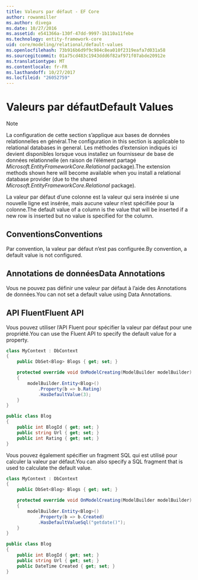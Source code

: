 ```yaml
---
title: Valeurs par défaut - EF Core
author: rowanmiller
ms.author: divega
ms.date: 10/27/2016
ms.assetid: e541366a-130f-47dd-9997-1b110a11febe
ms.technology: entity-framework-core
uid: core/modeling/relational/default-values
ms.openlocfilehash: 73b916b6d9f9c984c8ea010f2319eafa7d031a58
ms.sourcegitcommit: 01a75cd483c1943ddd6f82af971f07abde20912e
ms.translationtype: MT
ms.contentlocale: fr-FR
ms.lasthandoff: 10/27/2017
ms.locfileid: "26052759"
---
```

# <a name="default-values"></a><span data-ttu-id="a09f3-102">Valeurs par défaut</span><span class="sxs-lookup"><span data-stu-id="a09f3-102">Default Values</span></span>

> [!NOTE]  
> <span data-ttu-id="a09f3-103">La configuration de cette section s’applique aux bases de données relationnelles en général.</span><span class="sxs-lookup"><span data-stu-id="a09f3-103">The configuration in this section is applicable to relational databases in general.</span></span> <span data-ttu-id="a09f3-104">Les méthodes d’extension indiqués ici devient disponibles lorsque vous installez un fournisseur de base de données relationnelle (en raison de l’élément partagé *Microsoft.EntityFrameworkCore.Relational* package).</span><span class="sxs-lookup"><span data-stu-id="a09f3-104">The extension methods shown here will become available when you install a relational database provider (due to the shared *Microsoft.EntityFrameworkCore.Relational* package).</span></span>

<span data-ttu-id="a09f3-105">La valeur par défaut d’une colonne est la valeur qui sera insérée si une nouvelle ligne est insérée, mais aucune valeur n’est spécifiée pour la colonne.</span><span class="sxs-lookup"><span data-stu-id="a09f3-105">The default value of a column is the value that will be inserted if a new row is inserted but no value is specified for the column.</span></span>

## <a name="conventions"></a><span data-ttu-id="a09f3-106">Conventions</span><span class="sxs-lookup"><span data-stu-id="a09f3-106">Conventions</span></span>

<span data-ttu-id="a09f3-107">Par convention, la valeur par défaut n’est pas configurée.</span><span class="sxs-lookup"><span data-stu-id="a09f3-107">By convention, a default value is not configured.</span></span>

## <a name="data-annotations"></a><span data-ttu-id="a09f3-108">Annotations de données</span><span class="sxs-lookup"><span data-stu-id="a09f3-108">Data Annotations</span></span>

<span data-ttu-id="a09f3-109">Vous ne pouvez pas définir une valeur par défaut à l’aide des Annotations de données.</span><span class="sxs-lookup"><span data-stu-id="a09f3-109">You can not set a default value using Data Annotations.</span></span>

## <a name="fluent-api"></a><span data-ttu-id="a09f3-110">API Fluent</span><span class="sxs-lookup"><span data-stu-id="a09f3-110">Fluent API</span></span>

<span data-ttu-id="a09f3-111">Vous pouvez utiliser l’API Fluent pour spécifier la valeur par défaut pour une propriété.</span><span class="sxs-lookup"><span data-stu-id="a09f3-111">You can use the Fluent API to specify the default value for a property.</span></span>

<!-- [!code-csharp[Main](samples/core/relational/Modeling/FluentAPI/Samples/Relational/DefaultValue.cs?highlight=9)] -->
``` csharp
class MyContext : DbContext
{
    public DbSet<Blog> Blogs { get; set; }

    protected override void OnModelCreating(ModelBuilder modelBuilder)
    {
        modelBuilder.Entity<Blog>()
            .Property(b => b.Rating)
            .HasDefaultValue(3);
    }
}

public class Blog
{
    public int BlogId { get; set; }
    public string Url { get; set; }
    public int Rating { get; set; }
}
```

<span data-ttu-id="a09f3-112">Vous pouvez également spécifier un fragment SQL qui est utilisé pour calculer la valeur par défaut.</span><span class="sxs-lookup"><span data-stu-id="a09f3-112">You can also specify a SQL fragment that is used to calculate the default value.</span></span>

<!-- [!code-csharp[Main](samples/core/relational/Modeling/FluentAPI/Samples/Relational/DefaultValueSql.cs?highlight=9)] -->
``` csharp
class MyContext : DbContext
{
    public DbSet<Blog> Blogs { get; set; }

    protected override void OnModelCreating(ModelBuilder modelBuilder)
    {
        modelBuilder.Entity<Blog>()
            .Property(b => b.Created)
            .HasDefaultValueSql("getdate()");
    }
}

public class Blog
{
    public int BlogId { get; set; }
    public string Url { get; set; }
    public DateTime Created { get; set; }
}
```
